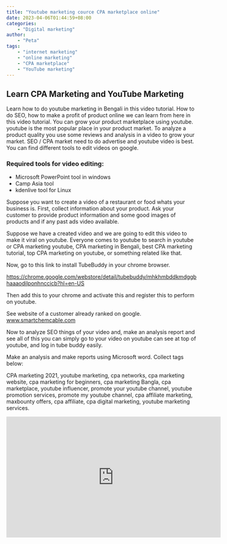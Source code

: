 ```yaml
---
title: "Youtube marketing cource CPA marketplace online"
date: 2023-04-06T01:44:59+08:00
categories:
    - "Digital marketing"
author:
    - "Peta"
tags:
    - "internet marketing"
    - "online marketing"
    - "CPA marketplace"
    - "YouTube marketing"
---
```


## Learn CPA Marketing and YouTube Marketing

Learn how to do youtube marketing in Bengali in this video tutorial. How to do SEO, how to make a profit of product online we can learn from here in this video tutorial. You can grow your product marketplace using youtube. youtube is the most popular place in your product market. To analyze a product quality you use some reviews and analysis in a video to grow your market. SEO / CPA market need to do advertise and youtube video is best. You can find different tools to edit videos on google.

### Required tools for video editing:

- Microsoft PowerPoint tool in windows
- Camp Asia tool
- kdenlive tool for Linux

Suppose you want to create a video of a restaurant or food whats your business is. First, collect information about your product. Ask your customer to provide product information and some good images of products and if any past ads video available.

Suppose we have a created video and we are going to edit this video to make it viral on youtube. Everyone comes to youtube to search in youtube or CPA marketing youtube, CPA marketing in Bengali, best CPA marketing tutorial, top CPA marketing on youtube, or something related like that.

Now, go to this link to install TubeBuddy in your chrome browser.

https://chrome.google.com/webstore/detail/tubebuddy/mhkhmbddkmdggbhaaaodilponhnccicb?hl=en-US

Then add this to your chrome and activate this and register this to perform on youtube.

See website of a customer already ranked on google. www.smartchemcable.com

Now to analyze SEO things of your video and, make an analysis report and see all of this you can simply go to your video on youtube can see at top of youtube, and log in tube buddy easily.

Make an analysis and make reports using Microsoft word. Collect tags below:

CPA marketing 2021, youtube marketing, cpa networks, cpa marketing website, cpa marketing for beginners, cpa marketing Bangla, cpa marketplace, youtube influencer, promote your youtube channel, youtube promotion services, promote my youtube channel, cpa affiliate marketing, maxbounty offers, cpa affiliate, cpa digital marketing, youtube marketing services.

<iframe width="560" height="315" src="https://www.youtube.com/embed/OrGis2pz1_I" title="YouTube video player" frameborder="0" allow="accelerometer; autoplay; clipboard-write; encrypted-media; gyroscope; picture-in-picture; web-share" allowfullscreen></iframe>